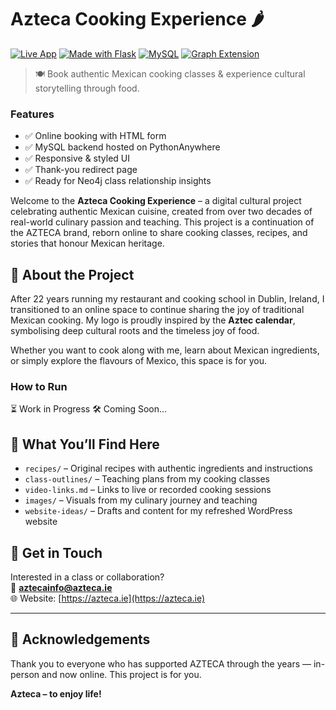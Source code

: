 # Azteca Cooking Experience 🌶️

[![Live App](https://img.shields.io/badge/View%20Live-Azteca-green?style=flat&logo=python)](https://azteca-hugocamachoromero1.pythonanywhere.com/booking_form)
[![Made with Flask](https://img.shields.io/badge/Made%20with-Flask-blue?logo=flask)](https://flask.palletsprojects.com/)
[![MySQL](https://img.shields.io/badge/Database-MySQL-orange?logo=mysql)](https://www.mysql.com/)
[![Graph Extension](https://img.shields.io/badge/Coming%20Soon-Neo4j-brightgreen?logo=neo4j)](https://neo4j.com/)

> 🍽️ Book authentic Mexican cooking classes & experience cultural storytelling through food.

### Features
- ✅ Online booking with HTML form
- ✅ MySQL backend hosted on PythonAnywhere
- ✅ Responsive & styled UI
- ✅ Thank-you redirect page
- ✅ Ready for Neo4j class relationship insights



Welcome to the **Azteca Cooking Experience** – a digital cultural project celebrating authentic Mexican cuisine, created from over two decades of real-world culinary passion and teaching. This project is a continuation of the AZTECA brand, reborn online to share cooking classes, recipes, and stories that honour Mexican heritage.

## 🌟 About the Project

After 22 years running my restaurant and cooking school in Dublin, Ireland, I transitioned to an online space to continue sharing the joy of traditional Mexican cooking. My logo is proudly inspired by the **Aztec calendar**, symbolising deep cultural roots and the timeless joy of food.

Whether you want to cook along with me, learn about Mexican ingredients, or simply explore the flavours of Mexico, this space is for you.

### How to Run

⏳ Work in Progress
🛠 Coming Soon...


## 📂 What You’ll Find Here

- `recipes/` – Original recipes with authentic ingredients and instructions  
- `class-outlines/` – Teaching plans from my cooking classes  
- `video-links.md` – Links to live or recorded cooking sessions  
- `images/` – Visuals from my culinary journey and teaching  
- `website-ideas/` – Drafts and content for my refreshed WordPress website

## 💬 Get in Touch

Interested in a class or collaboration?  
📧 **[aztecainfo@azteca.ie](mailto:aztecainfo@azteca.ie)**  
🌐 Website: [https://azteca.ie](https://azteca.ie)

---

## 🧡 Acknowledgements

Thank you to everyone who has supported AZTECA through the years — in-person and now online. This project is for you.

**Azteca – to enjoy life!**

